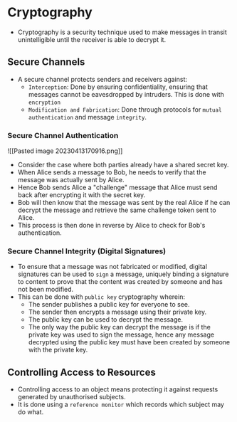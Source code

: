 # Cryptography
* Cryptography is a security technique used to make messages in transit unintelligible until the receiver is able to decrypt it.
## Secure Channels
* A secure channel protects senders and receivers against:
	* `Interception`: Done by ensuring confidentiality, ensuring that messages cannot be eavesdropped by intruders. This is done with `encryption`
	* `Modification and Fabrication`: Done through protocols for `mutual authentication` and message `integrity`.

### Secure Channel Authentication 
![[Pasted image 20230413170916.png]]
* Consider the case where both parties already have a shared secret key.
* When Alice sends a message to Bob, he needs to verify that the message was actually sent by Alice.
* Hence Bob sends Alice a "challenge" message that Alice must send back after encrypting it with the secret key.
* Bob will then know that the message was sent by the real Alice if he can decrypt the message and retrieve the same challenge token sent to Alice.
* This process is then done in reverse by Alice to check for Bob's authentication.
### Secure Channel Integrity (Digital Signatures)
* To ensure that a message was not fabricated or modified, digital signatures can be used to `sign` a message, uniquely binding a signature to content to prove that the content was created by someone and has not been modified.
* This can be done with `public key` cryptography wherein:
	* The sender publishes a public key for everyone to see.
	* The sender then encrypts a message using their private key.
	* The public key can be used to decrypt the message.
	* The only way the public key can decrypt the message is if the private key was used to sign the message, hence any message decrypted using the public key must have been created by someone with the private key.

## Controlling Access to Resources
* Controlling access to an object means protecting it against requests generated by unauthorised subjects.
* It is done using a `reference monitor` which records which subject may do what.